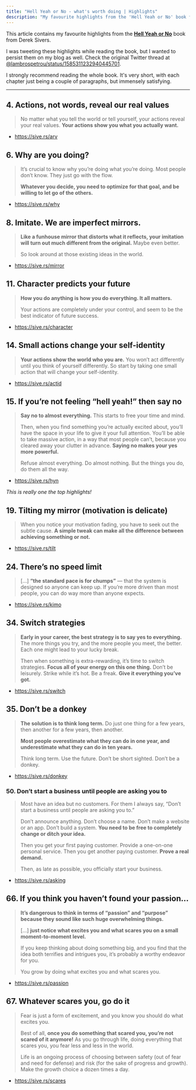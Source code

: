 ```yaml
---
title: "Hell Yeah or No - what's worth doing | Highlights"
description: "My favourite highlights from the 'Hell Yeah or No' book from Derek Sivers."
---
```


This article contains my favourite highlights from the [**Hell Yeah or No**](https://sive.rs/n) book from Derek Sivers.

I was tweeting these highlights while reading the book, but I wanted to persist them on my blog as well. Check the original Twitter thread at [@lambrospetrou/status/1585311232940445701](https://twitter.com/LambrosPetrou/status/1585311232940445701).

I strongly recommend reading the whole book. It's very short, with each chapter just being a couple of paragraphs, but immensely satisfying.

---

## 4. Actions, not words, reveal our real values

> No matter what you tell the world or tell yourself, your actions reveal your real values. **Your actions show you what you actually want.**

- <https://sive.rs/arv>

## 6. Why are you doing?

> It’s crucial to know why you’re doing what you’re doing. Most people don’t know. They just go with the flow.
>
> **Whatever you decide, you need to optimize for that goal, and be willing to let go of the others.**

- <https://sive.rs/why>

## 8. Imitate. We are imperfect mirrors.

> **Like a funhouse mirror that distorts what it reflects, your imitation will turn out much different from the original.** Maybe even better.
>
> So look around at those existing ideas in the world.

- <https://sive.rs/mirror>

## 11. Character predicts your future

> **How you do anything is how you do everything. It all matters.**
>
> Your actions are completely under your control, and seem to be the best indicator of future success.

- <https://sive.rs/character>

## 14. Small actions change your self-identity

> **Your actions show the world who you are.** You won’t act differently until you think of yourself differently. So start by taking one small action that will change your self-identity.

- <https://sive.rs/actid>

## 15. If you’re not feeling “hell yeah!” then say no

> **Say no to almost everything.** This starts to free your time and mind.
>
> Then, when you find something you’re actually excited about, you’ll have the space in your life to give it your full attention. You’ll be able to take massive action, in a way that most people can’t, because you cleared away your clutter in advance. **Saying no makes your yes more powerful.**
>
> Refuse almost everything. Do almost nothing. But the things you do, do them all the way.

- <https://sive.rs/hyn>

_This is really one the top highlights!_

## 19. Tilting my mirror (motivation is delicate)

> When you notice your motivation fading, you have to seek out the subtle cause. **A simple tweak can make all the difference between achieving something or not.**

- <https://sive.rs/tilt>

## 24. There’s no speed limit

> [...] **“the standard pace is for chumps”** — that the system is designed so anyone can keep up. If you’re more driven than most people, you can do way more than anyone expects.

- <https://sive.rs/kimo>

## 34. Switch strategies

> **Early in your career, the best strategy is to say yes to everything.** The more things you try, and the more people you meet, the better. Each one might lead to your lucky break.
>
> Then when something is extra-rewarding, it’s time to switch strategies. **Focus all of your energy on this one thing.** Don’t be leisurely. Strike while it’s hot. Be a freak. **Give it everything you’ve got.**

- <https://sive.rs/switch>

## 35. Don’t be a donkey

> **The solution is to think long term.** Do just one thing for a few years, then another for a few years, then another.
>
> **Most people overestimate what they can do in one year, and underestimate what they can do in ten years.**
>
> Think long term. Use the future. Don’t be short sighted. Don’t be a donkey.

- <https://sive.rs/donkey>

### 50. Don’t start a business until people are asking you to

> Most have an idea but no customers. For them I always say, “Don’t start a business until people are asking you to.”
>
> Don’t announce anything. Don’t choose a name. Don’t make a website or an app. Don’t build a system. **You need to be free to completely change or ditch your idea.**
>
> Then you get your first paying customer. Provide a one-on-one personal service. Then you get another paying customer. **Prove a real demand.**
>
> Then, as late as possible, you officially start your business.

- <https://sive.rs/asking>

## 66. If you think you haven’t found your passion…

> **It’s dangerous to think in terms of “passion” and “purpose” because they sound like such huge overwhelming things.**
>
> [...] **just notice what excites you and what scares you on a small moment-to-moment level.**
>
> If you keep thinking about doing something big, and you find that the idea both terrifies and intrigues you, it’s probably a worthy endeavor for you.
>
> You grow by doing what excites you and what scares you.

- <https://sive.rs/passion>

## 67. Whatever scares you, go do it

> Fear is just a form of excitement, and you know you should do what excites you.
>
> Best of all, **once you do something that scared you, you’re not scared of it anymore!** As you go through life, doing everything that scares you, you fear less and less in the world.
>
> Life is an ongoing process of choosing between safety (out of fear and need for defense) and risk (for the sake of progress and growth). Make the growth choice a dozen times a day.

- <https://sive.rs/scares>
